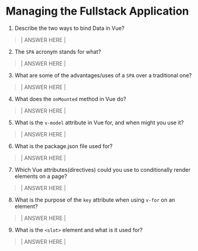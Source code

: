 # Managing the Fullstack Application

1. Describe the two ways to bind Data in Vue?

  > | ANSWER HERE |

2. The `SPA` acronym stands for what?

  > | ANSWER HERE |

3. What are some of the advantages/uses of a `SPA` over a traditional one?

  > | ANSWER HERE |

4. What does the `onMounted` method in Vue do?

  > | ANSWER HERE |

5. What is the `v-model` attribute in Vue for, and when might you use it?

  > | ANSWER HERE |

6. What is the package.json file used for?

  > | ANSWER HERE |

7. Which Vue attributes(directives) could you use to conditionally render elements on a page?

  > | ANSWER HERE |

8. What is the purpose of the `key` attribute when using `v-for` on an element?

  > | ANSWER HERE |

9. What is the `<slot>` element and what is it used for?

  > | ANSWER HERE |
